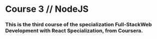# Course 3 // NodeJS

### This is the third course of the specialization Full-StackWeb Development with React Specialization, from Coursera.
